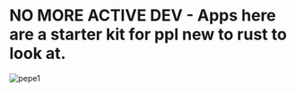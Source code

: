 

# NO MORE ACTIVE DEV -   Apps here are a starter kit for ppl new to rust to look at. 

![pepe1](https://github.com/user-attachments/assets/19d09595-8e23-4171-9546-61551f6ce760)


